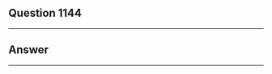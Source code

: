 Question 1144
------------------------

------------------------
Answer
------------------------

------------------------